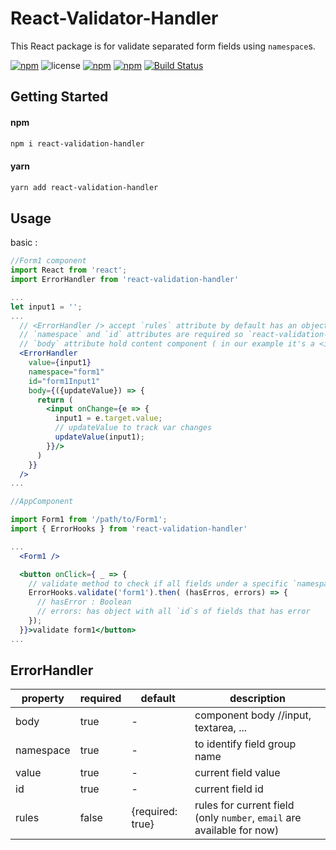 # React-Validator-Handler

This React package is for validate separated form fields using `namespace`s. 

[![npm](https://img.shields.io/npm/v/react-validation-handler.svg)](https://www.npmjs.com/package/react-validation-handler) ![license](https://img.shields.io/github/license/khofaai/react-validation-handler.svg) [![npm](https://img.shields.io/npm/dw/react-validation-handler.svg)](https://www.npmjs.com/package/react-validation-handler) [![npm](https://img.shields.io/npm/dt/react-validation-handler.svg)](https://www.npmjs.com/package/react-validation-handler) [![Build Status](https://travis-ci.org/khofaai/react-validation-handler.svg?branch=master)](https://travis-ci.org/khofaai/react-validation-handler)

## Getting Started

#### npm
```bash
npm i react-validation-handler
```
#### yarn
```bash
yarn add react-validation-handler
```

## Usage

basic :

```jsx
//Form1 component
import React from 'react';
import ErrorHandler from 'react-validation-handler'

...
let input1 = '';
...
  // <ErrorHandler /> accept `rules` attribute by default has an object {required: true}
  // `namespace` and `id` attributes are required so `react-validation-handler` can track that specific instance
  // `body` attribute hold content component ( in our example it's a <input />)
  <ErrorHandler
    value={input1}
    namespace="form1"
    id="form1Input1"
    body={({updateValue}) => {
      return (
        <input onChange={e => {
          input1 = e.target.value;
          // updateValue to track var changes
          updateValue(input1);
        }}/> 
      )
    }}
  />
...

//AppComponent

import Form1 from '/path/to/Form1';
import { ErrorHooks } from 'react-validation-handler'

...
  <Form1 />

  <button onClick={ _ => {
    // validate method to check if all fields under a specific `namespace` are good
    ErrorHooks.validate('form1').then( (hasErros, errors) => {
      // hasError : Boolean
      // errors: has object with all `id`s of fields that has error
    });
  }}>validate form1</button>
...

```

## ErrorHandler

| property | required | default | description |
|---|---|---|---|
| body      | true  | -                | component body //input, textarea, ... |
| namespace | true  | -                | to identify field group name |
| value     | true  | -                | current field value |
| id        | true  | -                | current field id |
| rules     | false | {required: true} | rules for current field (only `number`, `email` are available for now) |
